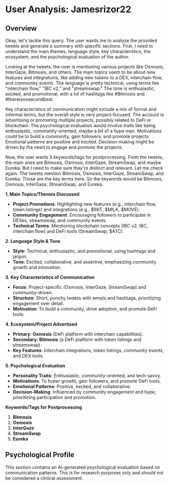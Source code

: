 # User Analysis: Jamesrizor22

## Overview

<think>
Okay, let's tackle this query. The user wants me to analyze the provided tweets and generate a summary with specific sections. First, I need to understand the main themes, language style, key characteristics, the ecosystem, and the psychological evaluation of the author.

Looking at the tweets, the user is mentioning various projects like Osmosis, InterGaze, Bitmosis, and others. The main topics seem to be about new features and integrations, like adding new tokens to a DEX, interchain flow, and community events. The language is pretty technical, using terms like "interchain flow," "IBC v2," and "streamswap." The tone is enthusiastic, excited, and promotional, with a lot of hashtags like #Bitmosis and #thereisnosecondbest.

Key characteristics of communication might include a mix of formal and informal terms, but the overall style is very project-focused. The account is advertising or promoting multiple projects, possibly related to DeFi or blockchain. The psychological evaluation would involve traits like being enthusiastic, community-oriented, maybe a bit of a hype man. Motivations could be to build a community, gain followers, and promote projects. Emotional patterns are positive and excited. Decision-making might be driven by the need to engage and promote the projects.

Now, the user wants 5 keywords/tags for postprocessing. From the tweets, the main ones are Bitmosis, Osmosis, InterGaze, StreamSwap, and maybe Eureka. But I need to make sure they're distinct and relevant. Let me check again. The tweets mention Bitmosis, Osmosis, InterGaze, StreamSwap, and Eureka. Those are the key terms here. So the keywords would be Bitmosis, Osmosis, InterGaze, StreamSwap, and Eureka.
</think>

**1. Main Topics/Themes Discussed**  
- **Project Promotions**: Highlighting new features (e.g., interchain flow, token listings) and integrations (e.g., $INIT, $MILK, $MOVE).  
- **Community Engagement**: Encouraging followers to participate in DEXes, streamswap, and community events.  
- **Technical Terms**: Mentioning blockchain concepts (IBC v2, IBC, interchain flow) and DeFi tools (StreamSwap, $ATC).  

**2. Language Style & Tone**  
- **Style**: Technical, enthusiastic, and promotional, using hashtags and jargon.  
- **Tone**: Excited, collaborative, and assertive, emphasizing community growth and innovation.  

**3. Key Characteristics of Communication**  
- **Focus**: Project-specific (Osmosis, InterGaze, StreamSwap) and community-driven.  
- **Structure**: Short, punchy tweets with emojis and hashtags, prioritizing engagement over detail.  
- **Motivation**: To build a community, drive adoption, and promote DeFi tools.  

**4. Ecosystem/Project Advertised**  
- **Primary**: **Osmosis** (DeFi platform with interchain capabilities).  
- **Secondary**: **Bitmosis** (a DeFi platform with token listings and streamswap).  
- **Key Features**: Interchain integrations, token listings, community events, and DEX tools.  

**5. Psychological Evaluation**  
- **Personality Traits**: Enthusiastic, community-oriented, and tech-savvy.  
- **Motivations**: To foster growth, gain followers, and promote DeFi tools.  
- **Emotional Patterns**: Positive, excited, and collaborative.  
- **Decision-Making**: Influenced by community engagement and hype, prioritizing participation and promotion.  

**Keywords/Tags for Postprocessing**  
1. **Bitmosis**  
2. **Osmosis**  
3. **InterGaze**  
4. **StreamSwap**  
5. **Eureka**

## Psychological Profile

This section contains an AI-generated psychological evaluation based on communication patterns. This is for research purposes only and should not be considered a clinical assessment.